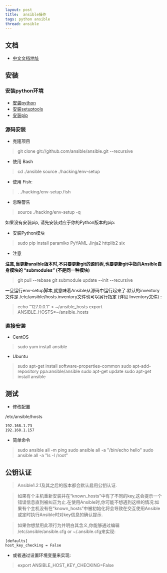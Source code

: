 ```yaml
---
layout: post
title:  ansible操作
tags: python ansible
thread: ansible
---
```

## 文档
* [中文文档地址](http://ansible-tran.readthedocs.io)


## 安装

### 安装python环境
* [安装python](https://www.python.org/downloads/)
* [安装setuptools](https://pypi.python.org/pypi/setuptools/39.0.1#downloads)
* [安装pip](https://pypi.python.org/pypi/pip)


### 源码安装
* 克隆项目

> git clone git://github.com/ansible/ansible.git --recursive

* 使用 Bash

> cd ./ansible
> source ./hacking/env-setup

* 使用 Fish:

> . ./hacking/env-setup.fish

* 忽略警告

> source ./hacking/env-setup -q

如果没有安装pip, 请先安装对应于你的Python版本的pip:

* 安装Python模块

> sudo pip install paramiko PyYAML Jinja2 httplib2 six

* 注意

**注意,当更新ansible版本时,不只要更新git的源码树,也要更新git中指向Ansible自身模块的 “submodules” (不是同一种模块)**

> git pull --rebase
> git submodule update --init --recursive

一旦运行env-setup脚本,就意味着Ansible从源码中运行起来了.默认的inventory文件是 /etc/ansible/hosts.inventory文件也可以另行指定 (详见 Inventory文件) :

> echo "127.0.0.1" > ~/ansible_hosts
> export ANSIBLE_HOSTS=~/ansible_hosts


### 直接安装
* CentOS

> sudo yum install ansible

* Ubuntu

> sudo apt-get install software-properties-common
> sudo apt-add-repository ppa:ansible/ansible
> sudo apt-get update
> sudo apt-get install ansible

## 测试

* 修改配置

/etc/ansible/hosts

```
192.168.1.73
192.168.1.157
```

* 简单命令

> sudo ansible all -m ping
> sudo ansible all -a "/bin/echo hello"
> sudo ansible all -a "ls -l /root"

## 公钥认证
> Ansible1.2.1及其之后的版本都会默认启用公钥认证.

> 如果有个主机重新安装并在“known_hosts”中有了不同的key,这会提示一个错误信息直到被纠正为止.在使用Ansible时,你可能不想遇到这样的情况:如果有个主机没有在“known_hosts”中被初始化将会导致在交互使用Ansible或定时执行Ansible时对key信息的确认提示.

> 如果你想禁用此项行为并明白其含义,你能够通过编辑 /etc/ansible/ansible.cfg or ~/.ansible.cfg来实现:

```
[defaults]
host_key_checking = False
```

* 或者通过设置环境变量来实现:

> export ANSIBLE_HOST_KEY_CHECKING=False
